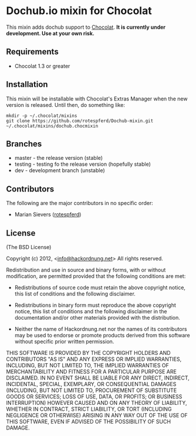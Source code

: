 # Dochub.io mixin for Chocolat

This mixin adds dochub support to [Chocolat](http://chocolatapp.com). **It is currently under development. Use at your own risk.**

## Requirements

 * Chocolat 1.3 or greater

## Installation

This mixin will be installable with Chocolat's Extras Manager when the new version is released. Until then, do something like:

	mkdir -p ~/.chocolat/mixins
	git clone https://github.com/rotespferd/Dochub-mixin.git ~/.chocolat/mixins/dochub.chocmixin

## Branches

* master - the release version (stable)
* testing - testing fo the release version (hopefully stable)
* dev - development branch (unstable)

## Contributors

The following are the major contributors in no specific order:

  * Marian Sievers ([rotespferd](http://github.com/rotespferd))

## License 

(The BSD License)

Copyright (c) 2012, &lt;info@hackordnung.net&gt;
All rights reserved.

Redistribution and use in source and binary forms, with or without
modification, are permitted provided that the following conditions are met:

- Redistributions of source code must retain the above copyright
	  notice, this list of conditions and the following disclaimer.
	  
- Redistributions in binary form must reproduce the above copyright
	  notice, this list of conditions and the following disclaimer in the
	  documentation and/or other materials provided with the distribution.
	  
- Neither the name of Hackordnung.net nor the
	  names of its contributors may be used to endorse or promote products
	  derived from this software without specific prior written permission.

THIS SOFTWARE IS PROVIDED BY THE COPYRIGHT HOLDERS AND CONTRIBUTORS "AS IS" AND
ANY EXPRESS OR IMPLIED WARRANTIES, INCLUDING, BUT NOT LIMITED TO, THE IMPLIED
WARRANTIES OF MERCHANTABILITY AND FITNESS FOR A PARTICULAR PURPOSE ARE
DISCLAIMED. IN NO EVENT SHALL <COPYRIGHT HOLDER> BE LIABLE FOR ANY
DIRECT, INDIRECT, INCIDENTAL, SPECIAL, EXEMPLARY, OR CONSEQUENTIAL DAMAGES
(INCLUDING, BUT NOT LIMITED TO, PROCUREMENT OF SUBSTITUTE GOODS OR SERVICES;
LOSS OF USE, DATA, OR PROFITS; OR BUSINESS INTERRUPTION) HOWEVER CAUSED AND
ON ANY THEORY OF LIABILITY, WHETHER IN CONTRACT, STRICT LIABILITY, OR TORT
(INCLUDING NEGLIGENCE OR OTHERWISE) ARISING IN ANY WAY OUT OF THE USE OF THIS
SOFTWARE, EVEN IF ADVISED OF THE POSSIBILITY OF SUCH DAMAGE.